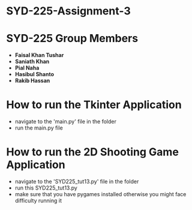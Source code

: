 # SYD-225-Assignment-3

# SYD-225 Group Members

- **Faisal Khan Tushar**
- **Saniath Khan**
- **Pial Naha**
- **Hasibul Shanto**
- **Rakib Hassan**

# How to run the Tkinter Application 

- navigate to the 'main.py' file in the folder
- run the main.py file

# How to run the 2D Shooting Game Application 

- navigate to the 'SYD225_tut13.py' file in the folder 
- run this SYD225_tut13.py
- make sure that you have pygames installed otherwise you might face difficulty running it
